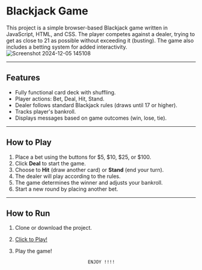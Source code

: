 # Blackjack Game

This project is a simple browser-based Blackjack game written in JavaScript, HTML, 
and CSS. The player competes against a dealer, trying to get as close to 21 as possible without exceeding it 
(busting). The game also includes a betting system for added interactivity.
![Screenshot 2024-12-05 145108](https://github.com/user-attachments/assets/1a4b7d6d-a385-452b-bf0a-ffad03d58655)

---

## Features

- Fully functional card deck with shuffling.
- Player actions: Bet, Deal, Hit, Stand.
- Dealer follows standard Blackjack rules (draws until 17 or higher).
- Tracks player's bankroll.
- Displays messages based on game outcomes (win, lose, tie).

---

## How to Play

1. Place a bet using the buttons for $5, $10, $25, or $100.
2. Click **Deal** to start the game.
3. Choose to **Hit** (draw another card) or **Stand** (end your turn).
4. The dealer will play according to the rules.
5. The game determines the winner and adjusts your bankroll.
6. Start a new round by placing another bet.

---

## How to Run

1. Clone or download the project.
2. [Click to Play!](https://fahad7252.github.io/project-1-blackjack/)
3. Play the game!


                                  ENJOY !!!!
